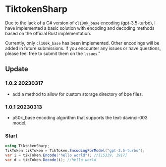 # TiktokenSharp

Due to the lack of a C# version of `cl100k_base` encoding (gpt-3.5-turbo), I have implemented a basic solution with encoding and decoding methods based on the official Rust implementation.

Currently, only `cl100k_base` has been implemented. Other encodings will be added in future submissions. If you encounter any issues or have questions, please feel free to submit them on the `lssues`."

## Update

### 1.0.2 20230317
* add a method to allow for custom storage directory of bpe files.

### 1.0.1 20230313
* p50k_base encoding algorithm that supports the text-davinci-003 model.

### Start

```csharp
using TiktokenSharp;
TikToken tikToken = TikToken.EncodingForModel("gpt-3.5-turbo");
var i = tikToken.Encode("hello world"); //[15339, 1917]
var d = tikToken.Decode(i); //hello world
```
